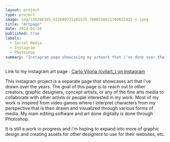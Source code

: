 ```yaml
---
layout: project
type: project
image: img/136386185_432689721201535_7080316621360622435_n.jpeg
title: "Artpage"
date: 2024-01-10
published: true
labels:
  - Social Media
  - Instagram
  - Photoshop
summary: "Instagram page showcasing my artwork that i've done over the years and what I show for commissions or inspiration."
---
```


Link to my instagram art page : [Carlo Viloria (cvilart_) on Instagram](https://www.instagram.com/cvilart_/)

This instagram project is a separate page that showcases art that i've drawn over the years. The goal of this page is to reach out to other creators, graphic designers, concept artists, or any of the fine arts media to collaborate with other artists or people interested in my work. Most of my work is inspired from video games where I interpret characters from my perspective that is then drawn and visualized through various forms of media. My main editing software and art done digitally is done through Photoshop.

It is still a work in progress and i'm hoping to expand into more of graphic design and creating assets for other designers to use for their websites, etc.

